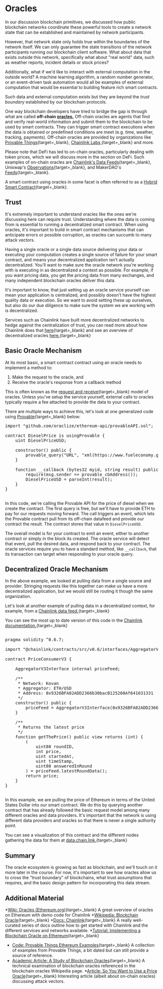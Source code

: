# Oracles

In our discussion blockchain primitives, we discussed how public blockchain networks coordinate these powerful tools to create a network state that can be established and maintained by network participants.

However, that network state only holds true within the boundaries of the network itself. We can only guarantee the state transitions of the network participants running our blockchain client software. What about data that exists outside this network, specifically what about "real world" data, such as weather reports, incident details or stock prices? 

Additionally, what if we'd like to interact with external computation in the outside world? A machine learning algorithm, a random number generator, or an event-driven task automation would all be examples of external computation that would be essential to building feature rich smart contracts. 

Such data and external computation exists but they are beyond the _trust boundary_ established by our blockchain protocols.

One way blockchain developers have tried to bridge the gap is through what are called **off-chain [oracles.](https://en.wikipedia.org/wiki/Blockchain_oracle)** Off-chain oracles are agents that find and verify real-world information and submit them to the blockchain to be used by smart contracts. They can trigger smart contract executions when the data is obtained or predefined conditions are meet (e.g. time, weather, tracking, payments). Off-chain oracles are provided by organizations like [Provable Things](https://provable.xyz/){target=_blank}, [Chainlink Labs,](https://chain.link/){target=_blank} and more.

Please note that DeFi has led to on-chain oracles, particularly dealing with token prices, which we will discuss more in the section on DeFi. Such examples of on-chain oracles are [Chainlink's Data Feeds](https://docs.chain.link/docs/get-the-latest-price/){target=_blank}, Uniswap's [Observations](https://docs.uniswap.org/protocol/concepts/V3-overview/oracle){target=_blank}, and MakerDAO's [Feeds](https://developer.makerdao.com/feeds/){target=_blank}.

A smart contract using oracles in some facet is often referred to as a [Hybrid Smart Contract](https://blog.chain.link/hybrid-smart-contracts-explained/){target=_blank}.

## Trust

It's extremely important to understand oracles like the ones we're discussing here can require trust. Understanding where the data is coming from is essential to running a decentralized smart contract. When using oracles, it's important to build in smart contract mechanisms that can anticipate errors or possible corruption, as oracles can succumb to many attack vectors.

Having a single oracle or a single data source delivering your data or executing your computation creates a single source of failure for your smart contract, and means your decentralized application isn't actually decentralized. You'll want to make sure the oracle network you're working with is executing in as decentralized a context as possible. For example, if you want pricing data, you get the pricing data from many exchanges, and many independent blockchain oracles deliver this data. 

It's important to know, that just setting up an oracle service yourself can mean your application is centralized, and possibly doesn't have the highest quality data or execution. So we want to avoid setting these up ourselves, but also do our due diligence to make sure the system we are working with is decentralized. 

Services such as Chainlink have built more decentralized networks to hedge against the centralization of trust, you can read more about how Chainlink does that [here](https://docs.chain.link/docs/architecture-decentralized-model/){target=_blank} and see an overview of decentralized oracles [here.](https://medium.com/fabric-ventures/decentralised-oracles-a-comprehensive-overview-d3168b9a8841){target=_blank}

## Basic Oracle Mechanism

At its most basic, a smart contract contract using an oracle needs to implement a method to:

1.  Make the request to the oracle, and
2.  Receive the oracle's response from a callback method

This is often known as the [request and receive](https://docs.chain.link/docs/architecture-request-model/){target=_blank} model of oracles. Unless you've setup the service yourself, external calls to oracles typically require a fee attached to provide the data to your contract.

There are multiple ways to achieve this, let's look at one generalized code using [Provable](https://docs.provable.xyz){target=_blank} below:

<pre>import "github.com/oraclize/ethereum-api/provableAPI.sol";

contract DieselPrice is usingProvable {
    uint DieselPriceUSD;

    constructor() public {
        provable_query("URL", "xml(https://www.fueleconomy.gov/ws/rest/fuelprices).fuelPrices.diesel");
    }

    function __callback (bytes32 myid, string result) public {
        require(msg.sender == provable_cbAddress());
        DieselPriceUSD = parseInt(result);
    }
}
      </pre>

In this code, we're calling the Provable API for the price of diesel when we create the contract. The first query is free, but we'll have to provide ETH to pay for our requests moving forward. The call triggers an event, which lets the Provable contract pull from its off-chain datafeed and provide our contract the result. The contract stores that value in `DieselPriceUSD`.

The overall model is for your contract to emit an event, either to another contract or simply in the block its created. The oracle service will detect that event, pull the desired data, and respond back to your contract. The oracle services require you to have a standard method, like `__callback`, that its transaction can target when responding to your oracle query.

## Decentralized Oracle Mechanism

In the above example, we looked at pulling data from a single source and provider. Stringing requests like this together can make us have a more decentralized application, but we would still be routing it though the same organization.

Let's look at another example of pulling data in a decentralized context, for example, from a [Chainlink data feed.](https://docs.chain.link/docs/using-chainlink-reference-contracts/){target=_blank}

You can see the most up to date version of this code in the [Chainlink documentation.](https://docs.chain.link/docs/get-the-latest-price/){target=_blank}

<pre>

pragma solidity ^0.6.7;

import "@chainlink/contracts/src/v0.6/interfaces/AggregatorV3Interface.sol";

contract PriceConsumerV3 {

    AggregatorV3Interface internal priceFeed;

    /**
     * Network: Kovan
     * Aggregator: ETH/USD
     * Address: 0x9326BFA02ADD2366b30bacB125260Af641031331
     */
    constructor() public {
        priceFeed = AggregatorV3Interface(0x9326BFA02ADD2366b30bacB125260Af641031331);
    }

    /**
     * Returns the latest price
     */
    function getThePrice() public view returns (int) {
        (
            uint80 roundID, 
            int price,
            uint startedAt,
            uint timeStamp,
            uint80 answeredInRound
        ) = priceFeed.latestRoundData();
        return price;
    }
}

</pre>

In this example, we are pulling the price of Ethereum in terms of the United States Dollar into our smart contract. We do this by querying another contract that has already followed the basic request model among many different oracles and data providers. It's important that the network is using different data providers and oracles so that there is never a single authority point. 

You can see a visualization of this contract and the different nodes gathering the data for them at [data.chain.link.](https://data.chain.link/ethereum/mainnet/crypto-usd/eth-usd){target=_blank}

## Summary 

The oracle ecosystem is growing as fast as blockchain, and we'll touch on it more later in the course. For now, it's important to see how oracles allow us to cross the "trust boundary" of blockchains, what trust assumptions that requires, and the basic design pattern for incorporating this data stream.
## Additional Material

*[Wiki: Oracles (Ethereum.org)](https://ethereum.org/en/developers/docs/oracles/){target=_blank} A great overview of oracles on Ethereum with demo code for Chainlink
*[Wikipedia: Blockchain Oracle](https://en.wikipedia.org/wiki/Blockchain_oracle){target=_blank}
*[Docs: Chainlink](https://docs.chain.link/){target=_blank} A really well-curated series of docs outline how to get started with Chainlink and the different services and networks available.
*[Tutorial: Implementing a Blockchain Oracle on Ethereum](https://medium.com/@pedrodc/implementing-a-blockchain-oracle-on-ethereum-cedc7e26b49e){target=_blank}
* [Code: Provable Things Ethereum Examples](https://github.com/provable-things/ethereum-examples/tree/master/solidity){target=_blank} A collection of examples from Provable Things, a bit dated but can still provide a source of reference.
* [Academic Article: A Study of Blockchain Oracles](https://arxiv.org/pdf/2004.07140.pdf){target=_blank} A technical examination of blockchain oracles referenced in the blockchain oracles Wikipedia page.
*[Article: So You Want to Use a Price Oracle](https://samczsun.com/so-you-want-to-use-a-price-oracle/){target=_blank} Interesting article (albeit about on-chain oracles) discussing attack vectors.
